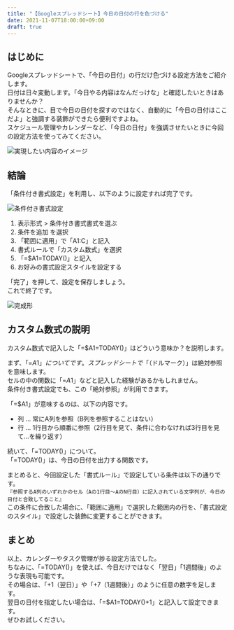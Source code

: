```yaml
---
title: "【Googleスプレッドシート】今日の日付の行を色づける"
date: 2021-11-07T18:00:00+09:00
draft: true
---
```


## はじめに
Googleスプレッドシートで、「今日の日付」の行だけ色づける設定方法をご紹介します。  
日付は日々変動します。「今日やる内容はなんだっけな」と確認したいときはありませんか？  
そんなときに、目で今日の日付を探すのではなく、自動的に「今日の日付はここだよ」と強調する装飾ができたら便利ですよね。  
スケジュール管理やカレンダーなど、「今日の日付」を強調させたいときに今回の設定方法を使ってみてください。

![実現したい内容のイメージ](2021-11-07-spreadsheet-01.png)

## 結論
「条件付き書式設定」を利用し、以下のように設定すれば完了です。

![条件付き書式設定](2021-11-07-spreadsheet-02.png)

1. 表示形式 > 条件付き書式書式を選ぶ
1. 条件を追加 を選択
1. 「範囲に適用」で「A1:C」と記入
1. 書式ルールで「カスタム数式」を選択
1. 「=$A1=TODAY()」と記入
1. お好みの書式設定スタイルを設定する

「完了」を押して、設定を保存しましょう。  
これで終了です。

![完成形](2021-11-07-spreadsheet-03.png)

## カスタム数式の説明

カスタム数式で記入した「=$A1=TODAY()」はどういう意味か？を説明します。

まず、「=$A1」についてです。  
スプレッドシートで「$（ドルマーク）」は絶対参照を意味します。  
セルの中の関数に「=$A$1」などと記入した経験があるかもしれません。  
条件付き書式設定でも、この「絶対参照」が利用できます。  

「=$A1」が意味するのは、以下の内容です。  
* 列 … 常にA列を参照（B列を参照することはない）  
* 行 … 1行目から順番に参照（2行目を見て、条件に合わなければ3行目を見て…を繰り返す）

続いて、「=TODAY()」について。  
「=TODAY()」は、今日の日付を出力する関数です。  

まとめると、今回設定した「書式ルール」で設定している条件は以下の通りです。  
```『参照するA列のいずれかのセル（Aの1行目〜AのN行目）に記入されている文字列が、今日の日付と合致してること』```  
この条件に合致した場合に、「範囲に適用」で選択した範囲内の行を、「書式設定のスタイル」で設定した装飾に変更することができます。


## まとめ

以上、カレンダーやタスク管理が捗る設定方法でした。  
ちなみに、「=TODAY()」を使えば、今日だけではなく「翌日」「1週間後」のような表現も可能です。  
その場合は、「+1（翌日）」や「+7（1週間後）」のように任意の数字を足します。  
翌日の日付を指定したい場合は、「=$A1=TODAY()+1」と記入して設定できます。  
ぜひお試しください。